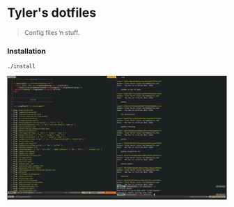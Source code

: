 # Tyler's dotfiles
> Config files ŉ stuff.

### Installation
```sh
./install
```

![Screenshot](screenshot.png?raw=true)
